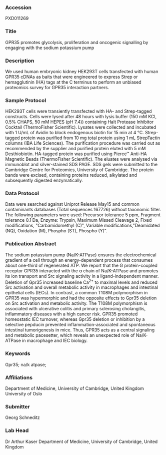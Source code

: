 ### Accession
PXD011269

### Title
GPR35 promotes glycolysis, proliferation and oncogenic signalling by engaging with the sodium potassium pump

### Description
We used human embryonic kidney HEK293T cells transfected with human GPR35 cDNAs as baits that were engineered to express Strep or hemagglutinin (HA) tags at the C terminus to perform an unbiased proteomics survey for GPR35 interaction partners.

### Sample Protocol
HEK293T cells were transiently transfected with HA- and Strep-tagged constructs. Cells were lysed after 48 hours with lysis buffer (150 mM KCl, 0.5% CHAPS, 50 mM HEPES (pH 7.4)) containing Halt Protease Inhibitor Cocktail (ThermoFisher Scientific). Lysates were collected and incubated with 1 U/mL of Avidin to block endogenous biotin for 15 min at 4 °C. Strep-tagged protein was purified from 10 mg total protein using 1 mL StrepTactin columns (IBA Life Sciences). The purification procedure was carried out as recommended by the supplier and purified protein eluted with 5 mM Desthiobiotin. HA-tagged protein was purified using Pierce™ Anti-HA Magnetic Beads (ThermoFisher Scientific). The eluates were analysed via immunoblot and silver-stained SDS PAGE. SDS gels were submitted to the Cambridge Centre for Proteomics, University of Cambridge. The protein bands were excised, containing proteins reduced, alkylated and subsequently digested enzymatically.

### Data Protocol
Data were searched against Uniprot Release May15 and common contaminants databases (Total sequences 167726) without taxonomic filter. The following parameters were used: Precursor tolerance 5 ppm, Fragment tolerance 0.1 Da, Enzyme: Trypsin, Maximum Missed Cleavage 2, Fixed modifications, "Carbamidomethyl (C)", Variable modifications,"Deamidated (NQ), Oxidation (M), Phospho (ST), Phospho (Y)".

### Publication Abstract
The sodium potassium pump (Na/K-ATPase) ensures the electrochemical gradient of a cell through an energy-dependent process that consumes about one-third of regenerated ATP. We report that the G protein-coupled receptor GPR35 interacted with the &#x3b1; chain of Na/K-ATPase and promotes its ion transport and Src signaling activity in a ligand-independent manner. Deletion of Gpr35 increased baseline Ca<sup>2+</sup> to maximal levels and reduced Src activation and overall metabolic activity in macrophages and intestinal epithelial cells (IECs). In contrast, a common T108M polymorphism in GPR35 was hypermorphic and had the opposite effects to Gpr35 deletion on Src activation and metabolic activity. The T108M polymorphism is associated with ulcerative colitis and primary sclerosing cholangitis, inflammatory diseases with a high cancer risk. GPR35 promoted homeostatic IEC turnover, whereas Gpr35 deletion or inhibition by a selective pepducin prevented inflammation-associated and spontaneous intestinal tumorigenesis in mice. Thus, GPR35 acts as a central signaling and metabolic pacesetter, which reveals an unexpected role of Na/K-ATPase in macrophage and IEC biology.

### Keywords
Gpr35; na/k atpase;

### Affiliations
Department of Medicine, University of Cambridge, United Kingdom
University of Oslo

### Submitter
Georg Schneditz

### Lab Head
Dr Arthur Kaser
Department of Medicine, University of Cambridge, United Kingdom


